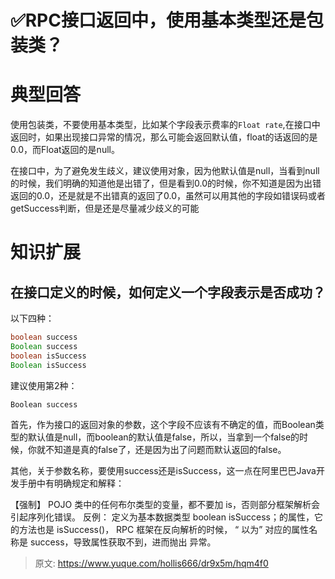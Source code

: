 # ✅RPC接口返回中，使用基本类型还是包装类？


# 典型回答
使用包装类，不要使用基本类型，比如某个字段表示费率的`Float rate`,在接口中返回时，如果出现接口异常的情况，那么可能会返回默认值，float的话返回的是0.0，而Float返回的是null。

在接口中，为了避免发生歧义，建议使用对象，因为他默认值是null，当看到null的时候，我们明确的知道他是出错了，但是看到0.0的时候，你不知道是因为出错返回的0.0，还是就是不出错真的返回了0.0，虽然可以用其他的字段如错误码或者getSuccess判断，但是还是尽量减少歧义的可能

# 知识扩展

## 在接口定义的时候，如何定义一个字段表示是否成功？
以下四种：
```java
boolean success
Boolean success
boolean isSuccess
Boolean isSuccess
```
建议使用第2种：

```
Boolean success
```

首先，作为接口的返回对象的参数，这个字段不应该有不确定的值，而Boolean类型的默认值是null，而boolean的默认值是false，所以，当拿到一个false的时候，你就不知道是真的false了，还是因为出了问题而默认返回的false。

其他，关于参数名称，要使用success还是isSuccess，这一点在阿里巴巴Java开发手册中有明确规定和解释：

【强制】 POJO 类中的任何布尔类型的变量，都不要加 is，否则部分框架解析会引起序列化错误。
反例： 定义为基本数据类型 boolean isSuccess；的属性，它的方法也是 isSuccess()， RPC
框架在反向解析的时候， “ 以为” 对应的属性名称是 success，导致属性获取不到，进而抛出
异常。


> 原文: <https://www.yuque.com/hollis666/dr9x5m/hqm4f0>